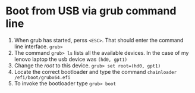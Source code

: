# Boot from USB via grub command line

1. When grub has started, perss `<ESC>`. That should enter the command line interface. `grub>`
2. The command `grub> ls` lists all the available devices. In the case of my lenovo laptop the usb device was `(hd0, gpt1)`
3. Change the *root* to this device. `grub> set root=(hd0, gpt1)`
4. Locate the correct bootloader and type the command `chainloader /efi/boot/grubx64.efi`
5. To invoke the bootloader type `grub> boot`
